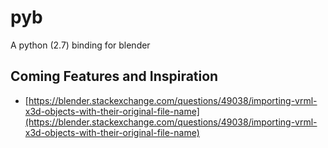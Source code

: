 # pyb
A python (2.7) binding for blender

## Coming Features and Inspiration

- [https://blender.stackexchange.com/questions/49038/importing-vrml-x3d-objects-with-their-original-file-name](https://blender.stackexchange.com/questions/49038/importing-vrml-x3d-objects-with-their-original-file-name)
